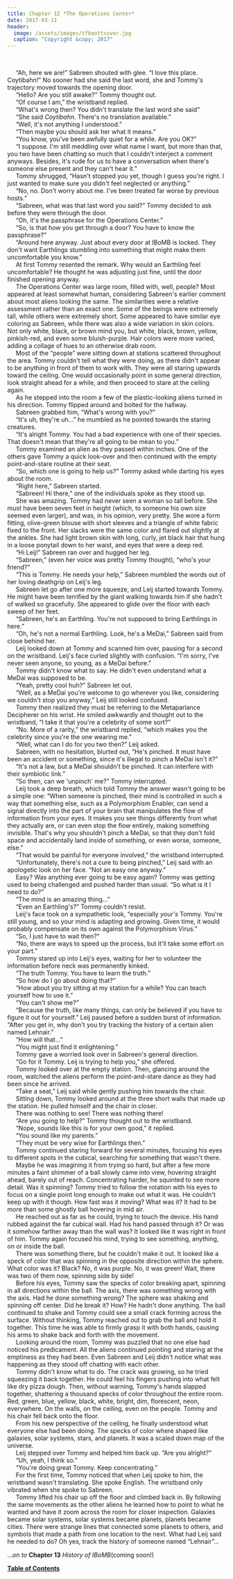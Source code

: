 ```yaml
---
title: Chapter 12 *The Operations Center*
date: 2017-03-11
header:
  image: /assets/images/tfbaottcover.jpg
  caption: "Copyright &copy; 2017"
---
```

<br>

&nbsp;&nbsp;&nbsp;&nbsp;&nbsp;“Ah, here we are!” Sabreen shouted with glee. “I love this place. Coytibahn!” No sooner had she said the last word, she and Tommy's trajectory moved towards the opening door.<br>
&nbsp;&nbsp;&nbsp;&nbsp;&nbsp;“Hello? Are you still awake?” Tommy thought out.<br>
&nbsp;&nbsp;&nbsp;&nbsp;&nbsp;“Of course I am,” the wristband replied.<br>
&nbsp;&nbsp;&nbsp;&nbsp;&nbsp;“What's wrong then? You didn't translate the last word she said”<br>
&nbsp;&nbsp;&nbsp;&nbsp;&nbsp;“She said *Coytibahn*. There's no translation available.”<br>
&nbsp;&nbsp;&nbsp;&nbsp;&nbsp;“Well, it's not anything I understood.”<br>
&nbsp;&nbsp;&nbsp;&nbsp;&nbsp;“Then maybe you should ask her what it means.”<br>
&nbsp;&nbsp;&nbsp;&nbsp;&nbsp;“You know, you've been awfully quiet for a while. Are you OK?”<br>
&nbsp;&nbsp;&nbsp;&nbsp;&nbsp;“I suppose. I'm still meddling over what name I want, but more than that, you two have been chatting so much that I couldn't interject a comment anyways. Besides, it's rude for us to have a conversation when there's someone else present and they can't hear it.”<br>
&nbsp;&nbsp;&nbsp;&nbsp;&nbsp;Tommy shrugged, “Hasn't stopped you yet, though I guess you're right. I just wanted to make sure you didn't feel neglected or anything.”<br>
&nbsp;&nbsp;&nbsp;&nbsp;&nbsp;“No, no. Don't worry about me. I've been treated far worse by previous hosts.”<br>
&nbsp;&nbsp;&nbsp;&nbsp;&nbsp;“Sabreen, what was that last word you said?” Tommy decided to ask before they were through the door.<br>
&nbsp;&nbsp;&nbsp;&nbsp;&nbsp;“Oh, it's the passphrase for the Operations Center.”<br>
&nbsp;&nbsp;&nbsp;&nbsp;&nbsp;“So, is that how you get through a door? You have to know the passphrase?”<br>
&nbsp;&nbsp;&nbsp;&nbsp;&nbsp;“Around here anyway. Just about every door at IBoMB is locked. They don't want Earthlings stumbling into something that might make them uncomfortable you know.”<br>
&nbsp;&nbsp;&nbsp;&nbsp;&nbsp;At first Tommy resented the remark. Why would an Earthling feel uncomfortable? He thought he was adjusting just fine, until the door finished opening anyway.<br>
&nbsp;&nbsp;&nbsp;&nbsp;&nbsp;The Operations Center was large room, filled with, well, people? Most appeared at least somewhat human, considering Sabreen's earlier comment about most aliens looking the same. The similarities were a relative assessment rather than an exact one. Some of the beings were extremely tall, while others were extremely short. Some appeared to have similar eye coloring as Sabreen, while there was also a wide variation in skin colors. Not only white, black, or brown mind you, but white, black, brown, yellow, pinkish-red, and even some bluish-purple. Hair colors were more varied, adding a collage of hues to an otherwise drab room.<br>
&nbsp;&nbsp;&nbsp;&nbsp;&nbsp;Most of the “people” were sitting down at stations scattered throughout the area. Tommy couldn't tell what they were doing, as there didn't appear to be anything in front of them to work with. They were all staring upwards toward the ceiling. One would occasionally point in some general direction, look straight ahead for a while, and then proceed to stare at the ceiling again.<br>
&nbsp;&nbsp;&nbsp;&nbsp;&nbsp;As he stepped into the room a few of the plastic-looking aliens turned in his direction. Tommy flipped around and bolted for the hallway.<br>
&nbsp;&nbsp;&nbsp;&nbsp;&nbsp;Sabreen grabbed him, “What's wrong with you?”<br>
&nbsp;&nbsp;&nbsp;&nbsp;&nbsp;“It's uh, they're uh...” he mumbled as he pointed towards the staring creatures.<br>
&nbsp;&nbsp;&nbsp;&nbsp;&nbsp;“It's alright Tommy. You had a bad experience with one of their species. That doesn't mean that they're all going to be mean to you.”<br>
&nbsp;&nbsp;&nbsp;&nbsp;&nbsp;Tommy examined an alien as they passed within inches. One of the others gave Tommy a quick look-over and then continued with the empty point-and-stare routine at their seat.<br>
&nbsp;&nbsp;&nbsp;&nbsp;&nbsp;“So, which one is going to help us?” Tommy asked while darting his eyes about the room. <br>
&nbsp;&nbsp;&nbsp;&nbsp;&nbsp;“Right here,” Sabreen started.<br>
&nbsp;&nbsp;&nbsp;&nbsp;&nbsp;“Sabreen! Hi there,” one of the individuals spoke as they stood up.<br>
&nbsp;&nbsp;&nbsp;&nbsp;&nbsp;She was amazing. Tommy had never seen a woman so tall before. She must have been seven feet in height (which, to someone his own size seemed even larger), and was, in his opinion, very pretty. She wore a form fitting, olive-green blouse with short sleeves and a triangle of white fabric fixed to the front. Her slacks were the same color and flared out slightly at the ankles. She had light brown skin with long, curly, jet black hair that hung in a loose ponytail down to her waist, and eyes that were a deep red.<br>
&nbsp;&nbsp;&nbsp;&nbsp;&nbsp;“Hi Leij!” Sabreen ran over and hugged her leg.<br>
&nbsp;&nbsp;&nbsp;&nbsp;&nbsp;“Sabreen,” (even her voice was pretty Tommy thought), “who's your friend?”<br>
&nbsp;&nbsp;&nbsp;&nbsp;&nbsp;“This is Tommy. He needs your help,” Sabreen mumbled the words out of her loving deathgrip on Leij's leg.<br>
&nbsp;&nbsp;&nbsp;&nbsp;&nbsp;Sabreen let go after one more squeeze, and Leij started towards Tommy. He might have been terrified by the giant walking towards him if she hadn't of walked so gracefully. She appeared to glide over the floor with each sweep of her feet.<br>
&nbsp;&nbsp;&nbsp;&nbsp;&nbsp;“Sabreen, he's an Earthling. You're not supposed to bring Earthlings in here.”<br>
&nbsp;&nbsp;&nbsp;&nbsp;&nbsp;“Oh, he's not a normal Earthling. Look, he's a MeDai,” Sabreen said from close behind her.<br>
&nbsp;&nbsp;&nbsp;&nbsp;&nbsp;Leij looked down at Tommy and scanned him over, pausing for a second on the wristband. Leij's face curled slightly with confusion. “I'm sorry, I've never seen anyone, so young, as a MeDai before.”<br>
&nbsp;&nbsp;&nbsp;&nbsp;&nbsp;Tommy didn't know what to say. He didn't even understand what a MeDai was supposed to be.<br>
&nbsp;&nbsp;&nbsp;&nbsp;&nbsp;“Yeah, pretty cool huh?” Sabreen let out.<br>
&nbsp;&nbsp;&nbsp;&nbsp;&nbsp;“Well, as a MeDai you're welcome to go wherever you like, considering we couldn't stop you anyway,” Leij still looked confused.<br>
&nbsp;&nbsp;&nbsp;&nbsp;&nbsp;Tommy then realized they must be referring to the Metaparlance Decipherer on his wrist. He smiled awkwardly and thought out to the wristband, “I take it that you're a celebrity of some sort?”<br>
&nbsp;&nbsp;&nbsp;&nbsp;&nbsp;“No. More of a rarity,” the wristband replied, “which makes you the celebrity since you're the one wearing me.”<br>
&nbsp;&nbsp;&nbsp;&nbsp;&nbsp;“Well, what can I do for you two then?” Leij asked.<br>
&nbsp;&nbsp;&nbsp;&nbsp;&nbsp;Sabreen, with no hesitation, blurted out, “He's pinched. It must have been an accident or something, since it's illegal to pinch a MeDai isn't it?”<br>
&nbsp;&nbsp;&nbsp;&nbsp;&nbsp;“It's not a law, but a MeDai shouldn't be pinched. It can interfere with their symbiotic link.”<br>
&nbsp;&nbsp;&nbsp;&nbsp;&nbsp;“So then, can we 'unpinch' me?” Tommy interrupted.<br>
&nbsp;&nbsp;&nbsp;&nbsp;&nbsp;Leij took a deep breath, which told Tommy the answer wasn't going to be a simple one: “When someone is pinched, their mind is controlled in such a way that something else, such as a Polymorphism Enabler, can send a signal directly into the part of your brain that manipulates the flow of information from your eyes. It makes you see things differently from what they actually are, or can even stop the flow entirely, making something invisible. That's why you shouldn't pinch a MeDai, so that they don't fold space and accidentally land inside of something, or even worse, someone, else.”<br>
&nbsp;&nbsp;&nbsp;&nbsp;&nbsp;“That would be painful for everyone involved,” the wristband interrupted.<br>
&nbsp;&nbsp;&nbsp;&nbsp;&nbsp;“Unfortunately, there's not a cure to being pinched,” Leij said with an apologetic look on her face. “Not an easy one anyway.”<br>
&nbsp;&nbsp;&nbsp;&nbsp;&nbsp;Easy? Was anything ever going to be easy again? Tommy was getting used to being challenged and pushed harder than usual. “So what is it I need to do?”<br>
&nbsp;&nbsp;&nbsp;&nbsp;&nbsp;“The mind is an amazing thing...”<br>
&nbsp;&nbsp;&nbsp;&nbsp;&nbsp;“Even an Earthling's?” Tommy couldn't resist.<br>
&nbsp;&nbsp;&nbsp;&nbsp;&nbsp;Leij's face took on a sympathetic look, “especially *your's* Tommy. You're still young, and so your mind is adapting and growing. Given time, it would probably compensate on its own against the Polymorphism Virus.”<br>
&nbsp;&nbsp;&nbsp;&nbsp;&nbsp;“So, I just have to wait then?”<br>
&nbsp;&nbsp;&nbsp;&nbsp;&nbsp;“No, there are ways to speed up the process, but it'll take some effort on your part.”<br>
&nbsp;&nbsp;&nbsp;&nbsp;&nbsp;Tommy stared up into Leij's eyes, waiting for her to volunteer the information before neck was permanently kinked.<br>
&nbsp;&nbsp;&nbsp;&nbsp;&nbsp;“The truth Tommy. You have to learn the truth.”<br>
&nbsp;&nbsp;&nbsp;&nbsp;&nbsp;“So how do I go about doing that?”<br>
&nbsp;&nbsp;&nbsp;&nbsp;&nbsp;“How about you try sitting at my station for a while? You can teach yourself how to use it.”<br>
&nbsp;&nbsp;&nbsp;&nbsp;&nbsp;“You can't show me?”<br>
&nbsp;&nbsp;&nbsp;&nbsp;&nbsp;“Because the truth, like many things, can only be believed if you have to figure it out for yourself.” Leij paused before a sudden burst of information. “After you get in, why don't you try tracking the history of a certain alien named Lehnair.”<br>
&nbsp;&nbsp;&nbsp;&nbsp;&nbsp;“How will that...”<br>
&nbsp;&nbsp;&nbsp;&nbsp;&nbsp;“You might just find it enlightening.”<br>
&nbsp;&nbsp;&nbsp;&nbsp;&nbsp;Tommy gave a worried look over in Sabreen's general direction.<br>
&nbsp;&nbsp;&nbsp;&nbsp;&nbsp;“Go for it Tommy. Leij is trying to help you,” she offered.<br>
&nbsp;&nbsp;&nbsp;&nbsp;&nbsp;Tommy looked over at the empty station. Then, glancing around the room, watched the aliens perform the point-and-stare dance as they had been since he arrived.<br>
&nbsp;&nbsp;&nbsp;&nbsp;&nbsp;“Take a seat,” Leij said while gently pushing him towards the chair.<br>
&nbsp;&nbsp;&nbsp;&nbsp;&nbsp;Sitting down, Tommy looked around at the three short walls that made up the station. He pulled himself and the chair in closer.<br>
&nbsp;&nbsp;&nbsp;&nbsp;&nbsp;There was nothing to see! There was nothing there!<br>
&nbsp;&nbsp;&nbsp;&nbsp;&nbsp;“Are you going to help?” Tommy thought out to the wristband.<br>
&nbsp;&nbsp;&nbsp;&nbsp;&nbsp;“Nope, sounds like this is for your own good,” it replied.<br>
&nbsp;&nbsp;&nbsp;&nbsp;&nbsp;“You sound like my parents.”<br>
&nbsp;&nbsp;&nbsp;&nbsp;&nbsp;“They must be very wise for Earthlings then.”<br>
&nbsp;&nbsp;&nbsp;&nbsp;&nbsp;Tommy continued staring forward for several minutes, focusing his eyes to different spots in the cubical, searching for something that wasn't there.<br>
&nbsp;&nbsp;&nbsp;&nbsp;&nbsp;Maybe he was imagining it from trying so hard, but after a few more minutes a faint shimmer of a ball slowly came into view, hovering straight ahead, barely out of reach. Concentrating harder, he squinted to see more detail. Was it spinning? Tommy tried to follow the rotation with his eyes to focus on a single point long enough to make out what it was. He couldn't keep up with it though. How fast was it moving? What was it? It had to be more than some ghostly ball hovering in mid air.<br>
&nbsp;&nbsp;&nbsp;&nbsp;&nbsp;He reached out as far as he could, trying to touch the device. His hand rubbed against the far cubical wall. Had his hand passed through it? Or was it somehow farther away than the wall was? It looked like it was right in front of him. Tommy again focused his mind, trying to see something, anything, on or inside the ball.<br>
&nbsp;&nbsp;&nbsp;&nbsp;&nbsp;There was something there, but he couldn't make it out. It looked like a speck of color that was spinning in the opposite direction within the sphere. What color was it? Black? No, it was purple. No, it was green! Wait, there was two of them now, spinning side by side!<br>
&nbsp;&nbsp;&nbsp;&nbsp;&nbsp;Before his eyes, Tommy saw the specks of color breaking apart, spinning in all directions within the ball. The axis, there was something wrong with the axis. Had he done something wrong? The sphere was shaking and spinning off center. Did he break it? How? He hadn't done anything. The ball continued to shake and Tommy could see a small crack forming across the surface. Without thinking, Tommy reached out to grab the ball and hold it together. This time he was able to firmly grasp it with both hands, causing his arms to shake back and forth with the movement.<br>
&nbsp;&nbsp;&nbsp;&nbsp;&nbsp;Looking around the room, Tommy was puzzled that no one else had noticed his predicament. All the aliens continued pointing and staring at the emptiness as they had been. Even Sabreen and Leij didn't notice what was happening as they stood off chatting with each other.<br>
&nbsp;&nbsp;&nbsp;&nbsp;&nbsp;Tommy didn't know what to do. The crack was growing, so he tried squeezing it back together. He could feel his fingers pushing into what felt like dry pizza dough. Then, without warning, Tommy's hands slapped together, shattering a thousand specks of color throughout the entire room. Red, green, blue, yellow, black, white, bright, dim, florescent, neon, everywhere. On the walls, on the ceiling, even on the people. Tommy and his chair fell back onto the floor.<br>
&nbsp;&nbsp;&nbsp;&nbsp;&nbsp;From his new perspective of the ceiling, he finally understood what everyone else had been doing. The specks of color where shaped like galaxies, solar systems, stars, and planets. It was a scaled down map of the universe.<br>
&nbsp;&nbsp;&nbsp;&nbsp;&nbsp;Leij stepped over Tommy and helped him back up. “Are you alright?”<br>
&nbsp;&nbsp;&nbsp;&nbsp;&nbsp;“Uh, yeah, I think so.”<br>
&nbsp;&nbsp;&nbsp;&nbsp;&nbsp;“You're doing great Tommy. Keep concentrating.”<br>
&nbsp;&nbsp;&nbsp;&nbsp;&nbsp;For the first time, Tommy noticed that when Leij spoke to him, the wristband wasn't translating. She spoke English. The wristband only vibrated when she spoke to Sabreen.<br>
&nbsp;&nbsp;&nbsp;&nbsp;&nbsp;Tommy lifted his chair up off the floor and climbed back in. By following the same movements as the other aliens he learned how to point to what he wanted and have it zoom across the room for closer inspection. Galaxies became solar systems, solar systems became planets, planets became cities. There were strange lines that connected some planets to others, and symbols that made a path from one location to the next. What had Leij said he needed to do? Oh yes, track the history of someone named “Lehnair”...<br>

...*on to* **Chapter 13** *History of IBoMB*(coming soon!)

[**Table of Contents**](http://www.jetadams.com/tfbaott/contents/)